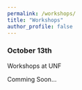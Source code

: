 ```yaml
---
permalink: /workshops/
title: "Workshops"
author_profile: false
---
```

### October 13th

Workshops at UNF

Comming Soon...